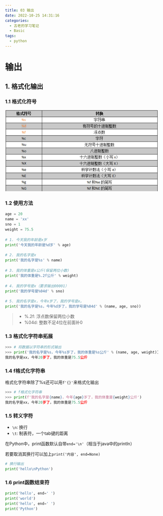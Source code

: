 ```yaml
---
title: 03 输出
date: 2022-10-25 14:31:16
categories:
  - 古老的学习笔记
  - Basic
tags: 
  - python
---
```

# 输出

## 1. 格式化输出

### 1.1 格式化符号

![6727033-1d23b4a934c90939](../img/6727033-1d23b4a934c90939.png)

### 1.2 使用方法

```python
age = 20
name = 'xx'
sno = 1
weight = 75.5

# 1. 今天我的年龄是x岁
print('今天我的年龄是%d岁' % age)

# 2. 我的名字是x
print('我的名字是%s' % name)

# 3. 我的体重是x公斤(保留两位小数)
print('我的体重是%.2f公斤' % weight)

# 4. 我的学号是x（要求输出00001）
print('我的学号是%04d' % sno)

# 5. 我的名字是x，今年x岁了，我的学号是x。
print('我的名字是%s，今年%d岁了，我的学号是%04d' % (name, age, sno))
```

> + %.2f: 浮点数保留两位小数
> + %04d: 整数不足4位在前面补0

### 1.3 格式化字符串拓展

```python
>>> # 将数据以字符串的形式输出
>>> print('我的名字是%s，今年%s岁了，我的体重是%s公斤' % (name, age, weight))
我的名字是xx，今年20岁了，我的体重是75.5公斤
```

### 1.4 f格式化字符串

格式化字符串除了%s还可以用`f'{}'`来格式化输出

```python
>>> # f格式化字符串
>>> print(f'我的名字是{name}，今年{age}岁了，我的体重是{weight}公斤')
我的名字是xx，今年20岁了，我的体重是75.5公斤
```

### 1.5 转义字符

+ `\n`: 换行
+ `\t`: 制表符，一个tab键的距离

在Python中，print函数默认自带`end='\n'`（相当于java中的println）

若要取消其换行可以加上`print('内容', end=None)`

```python
# 换行输出
print('hello\nPython')
```

### 1.6 print函数结束符

```python
print('hello', end=' ')
print('world')
print('hello', end=' ')
print('Python')
```